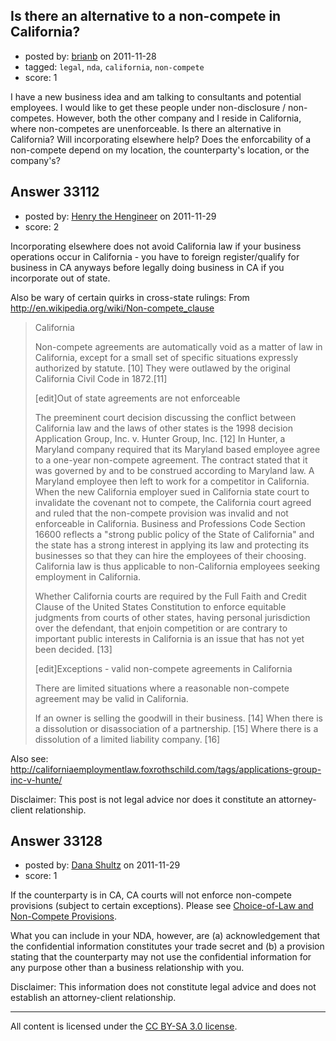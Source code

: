 ## Is there an alternative to a non-compete in California?

- posted by: [brianb](https://stackexchange.com/users/-1/14724-brianb) on 2011-11-28
- tagged: `legal`, `nda`, `california`, `non-compete`
- score: 1

I have a new business idea and am talking to consultants and potential employees. I would like to get these people under non-disclosure / non-competes.  However, both the other company and I reside in California, where non-competes are unenforceable.  Is there an alternative in California? Will incorporating elsewhere help?  Does the enforcability of a non-compete depend on my location, the counterparty's location, or the company's?


## Answer 33112

- posted by: [Henry the Hengineer](https://stackexchange.com/users/-1/1692-henry-the-hengineer) on 2011-11-29
- score: 2

Incorporating elsewhere does not avoid California law if your business operations occur in California - you have to foreign register/qualify for business in CA anyways before legally doing business in CA if you incorporate out of state.

Also be wary of certain quirks in cross-state rulings:
From http://en.wikipedia.org/wiki/Non-compete_clause

> California
> 
> Non-compete agreements are automatically void as a matter of law in
> California, except for a small set of specific situations expressly
> authorized by statute. [10] They were outlawed by the original
> California Civil Code in 1872.[11]
> 
> [edit]Out of state agreements are not enforceable
> 
> The preeminent court decision discussing the conflict between
> California law and the laws of other states is the 1998 decision
> Application Group, Inc. v. Hunter Group, Inc. [12] In Hunter, a
> Maryland company required that its Maryland based employee agree to a
> one-year non-compete agreement. The contract stated that it was
> governed by and to be construed according to Maryland law. A Maryland
> employee then left to work for a competitor in California. When the
> new California employer sued in California state court to invalidate
> the covenant not to compete, the California court agreed and ruled
> that the non-compete provision was invalid and not enforceable in
> California. Business and Professions Code Section 16600 reflects a
> "strong public policy of the State of California" and the state has a
> strong interest in applying its law and protecting its businesses so
> that they can hire the employees of their choosing. California law is
> thus applicable to non-California employees seeking employment in
> California.
> 
> Whether California courts are required by the Full Faith and Credit
> Clause of the United States Constitution to enforce equitable
> judgments from courts of other states, having personal jurisdiction
> over the defendant, that enjoin competition or are contrary to
> important public interests in California is an issue that has not yet
> been decided. [13]
> 
> [edit]Exceptions - valid non-compete agreements in California
> 
> There are limited situations where a reasonable non-compete agreement
> may be valid in California.
> 
> If an owner is selling the goodwill in their business. [14] When there
> is a dissolution or disassociation of a partnership. [15] Where there
> is a dissolution of a limited liability company. [16]

Also see:
http://californiaemploymentlaw.foxrothschild.com/tags/applications-group-inc-v-hunte/

Disclaimer: This post is not legal advice nor does it constitute an attorney-client relationship.


## Answer 33128

- posted by: [Dana Shultz](https://stackexchange.com/users/-1/1841-dana-shultz) on 2011-11-29
- score: 1

<p>If the counterparty is in CA, CA courts will not enforce non-compete provisions (subject to certain exceptions). Please see <a href="http://danashultz.com/blog/2009/05/13/choice-of-law-and-non-compete-provisions/" rel="nofollow">Choice-of-Law and Non-Compete Provisions</a>.</p>

<p>What you can include in your NDA, however, are (a) acknowledgement that the confidential information constitutes your trade secret and (b) a provision stating that the counterparty may not use the confidential information for any purpose other than a business relationship with you.</p>

<p>Disclaimer: This information does not constitute legal advice and does not establish an attorney-client relationship.</p>




---

All content is licensed under the [CC BY-SA 3.0 license](https://creativecommons.org/licenses/by-sa/3.0/).
